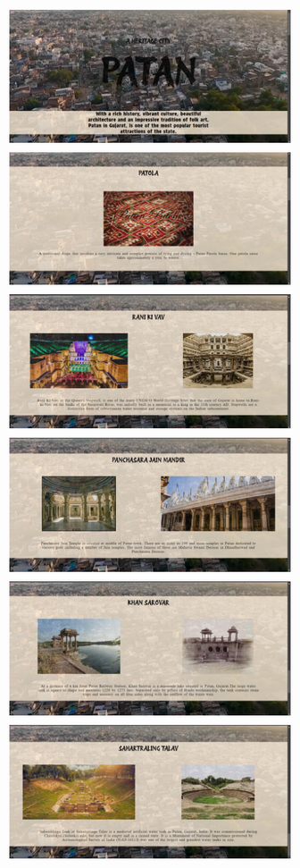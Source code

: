 ![Photos](<screenshots/Screenshot (148).png>)

![](<screenshots/Screenshot (149).png>)

![](<screenshots/Screenshot (150).png>)

![](<screenshots/Screenshot (151).png>)

![](<screenshots/Screenshot (152).png>)

![](<screenshots/Screenshot (153).png>)